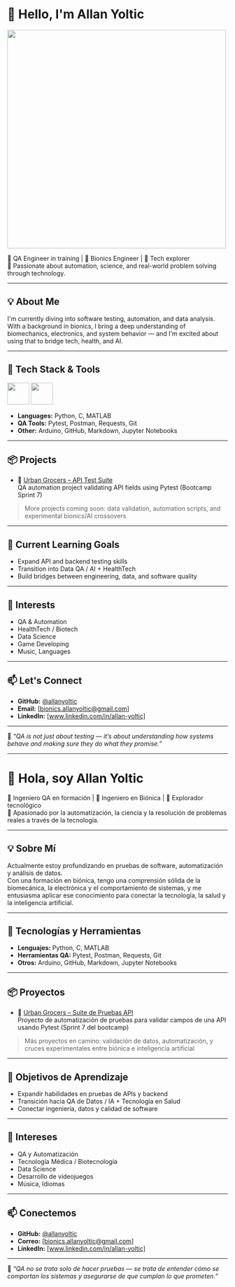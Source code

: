 # 👋 Hello, I'm Allan Yoltic

<img src="https://user-images.githubusercontent.com/74038190/212749447-bfb7e725-6987-49d9-ae85-2015e3e7cc41.gif" width="500">
<br>

🎯 QA Engineer in training | 🧠 Bionics Engineer | 🔬 Tech explorer  
🚀 Passionate about automation, science, and real-world problem solving through technology.

---

## 💡 About Me

I'm currently diving into software testing, automation, and data analysis.  
With a background in bionics, I bring a deep understanding of biomechanics, electronics, and system behavior — and I'm excited about using that to bridge tech, health, and AI.

---

## 🧰 Tech Stack & Tools
<img src="https://user-images.githubusercontent.com/74038190/212257472-08e52665-c503-4bd9-aa20-f5a4dae769b5.gif" width="50">
<img src="https://github.com/Anmol-Baranwal/Cool-GIFs-For-GitHub/assets/74038190/de038172-e903-4951-926c-755878deb0b4" width="50">

- **Languages:** Python, C, MATLAB  
- **QA Tools:** Pytest, Postman, Requests, Git  
- **Other:** Arduino, GitHub, Markdown, Jupyter Notebooks

---

## 📦 Projects

- 🧪 [Urban Grocers – API Test Suite](https://github.com/allanyoltic/urban-grocers-qa)  
  QA automation project validating API fields using Pytest (Bootcamp Sprint 7)

> More projects coming soon: data validation, automation scripts, and experimental bionics/AI crossovers

---

## 🌱 Current Learning Goals

- Expand API and backend testing skills  
- Transition into Data QA / AI + HealthTech  
- Build bridges between engineering, data, and software quality  

---

## 🎯 Interests

- QA & Automation  
- HealthTech / Biotech  
- Data Science
- Game Developing  
- Music, Languages

---

## 📫 Let's Connect

- **GitHub:** [@allanyoltic](https://github.com/allanyoltic)  
- **Email:** [bionics.allanyoltic@gmail.com]  
- **LinkedIn:** [www.linkedin.com/in/allan-yoltic]

---

💬 _“QA is not just about testing — it’s about understanding how systems behave and making sure they do what they promise.”_

---

# 👋 Hola, soy Allan Yoltic

🎯 Ingeniero QA en formación | 🧠 Ingeniero en Biónica | 🔬 Explorador tecnológico  
🚀 Apasionado por la automatización, la ciencia y la resolución de problemas reales a través de la tecnología.

---

## 💡 Sobre Mí

Actualmente estoy profundizando en pruebas de software, automatización y análisis de datos.  
Con una formación en biónica, tengo una comprensión sólida de la biomecánica, la electrónica y el comportamiento de sistemas, y me entusiasma aplicar ese conocimiento para conectar la tecnología, la salud y la inteligencia artificial.

---

## 🧰 Tecnologías y Herramientas

- **Lenguajes:** Python, C, MATLAB  
- **Herramientas QA:** Pytest, Postman, Requests, Git  
- **Otros:** Arduino, GitHub, Markdown, Jupyter Notebooks  

---

## 📦 Proyectos

- 🧪 [Urban Grocers – Suite de Pruebas API](https://github.com/allanyoltic/urban-grocers-qa)  
  Proyecto de automatización de pruebas para validar campos de una API usando Pytest (Sprint 7 del bootcamp)

> Más proyectos en camino: validación de datos, automatización, y cruces experimentales entre biónica e inteligencia artificial

---

## 🌱 Objetivos de Aprendizaje

- Expandir habilidades en pruebas de APIs y backend  
- Transición hacia QA de Datos / IA + Tecnología en Salud  
- Conectar ingeniería, datos y calidad de software

---

## 🎯 Intereses

- QA y Automatización  
- Tecnología Médica / Biotecnología  
- Data Science
- Desarrollo de videojuegos
- Música, Idiomas

---

## 📫 Conectemos

- **GitHub:** [@allanyoltic](https://github.com/allanyoltic)  
- **Correo:** [bionics.allanyoltic@gmail.com]  
- **LinkedIn:** [www.linkedin.com/in/allan-yoltic]  

---

💬 _“QA no se trata solo de hacer pruebas — se trata de entender cómo se comportan los sistemas y asegurarse de que cumplan lo que prometen.”_

